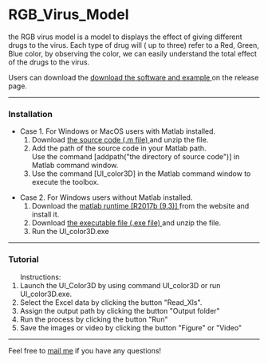 # RGB_Virus_Model
the RGB virus model is a model to displays the effect of giving different drugs to the virus. Each type of drug will ( up to three) refer to a Red, Green, Blue color, by observing the color, we can easily understand the total effect of the drugs to the virus.

Users can download the <a href="https://github.com/YunAnGitHub/RGB_Virus_Model/tags"> download the software and example </a> on the release page.

<hr>
<h3>Installation</h3>
<ul>
<li>Case 1. For Windows or MacOS users with Matlab installed.
<ol>
<li> Download  <a href="https://github.com/YunAnGitHub/RGB_Virus_Model/tags"> the source code (.m file) </a> and unzip the file. 
<li> Add the path of the source code in your Matlab path.<br> 
     Use the command [addpath("the directory of source code")] in Matlab command window.
<li> Use the command [UI_color3D] in the Matlab command window to execute the toolbox. 
</ol>
<p>
<li>Case 2. For Windows users without Matlab installed.
<ol>
<li> Download the <a href="https://ch.mathworks.com/products/compiler/matlab-runtime.html"> matlab runtime [R2017b (9.3)] </a> from the website and install it. 
<li> Download  <a href="https://github.com/YunAnGitHub/RGB_Virus_Model/tags"> the executable file (.exe file) </a> and unzip the file. 
<li> Run the UI_color3D.exe  
</ol>
</ul>

<p>
<hr>
<h3>Tutorial</h3>
<ol>Instructions:
<li> Launch the UI_Color3D by using command UI_color3D or run UI_color3D.exe. 
<li> Select the Excel data by clicking the button "Read_Xls".
<li> Assign the output path by clicking the button "Output folder"
<li> Run the process by clicking the button "Run"
<li> Save the images or video by clicking the button "Figure" or "Video"
</ol>

<p>
<hr>

Feel free to <A HREF="mailto:huangya.work@gmail.com">mail me</A>  if you have any questions!
